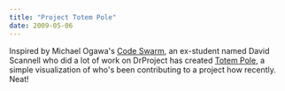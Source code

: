 ```yaml
---
title: "Project Totem Pole"
date: 2009-05-06
---
```

Inspired by Michael Ogawa's <a href="http://vis.cs.ucdavis.edu/~ogawa/codeswarm/">Code Swarm</a>, an ex-student named David Scannell who did a lot of work on DrProject has created <a href="http://www.david.scannell.ca/blog/?p=50">Totem Pole</a>,  a simple visualization of who's been contributing to a project how recently.  Neat!

